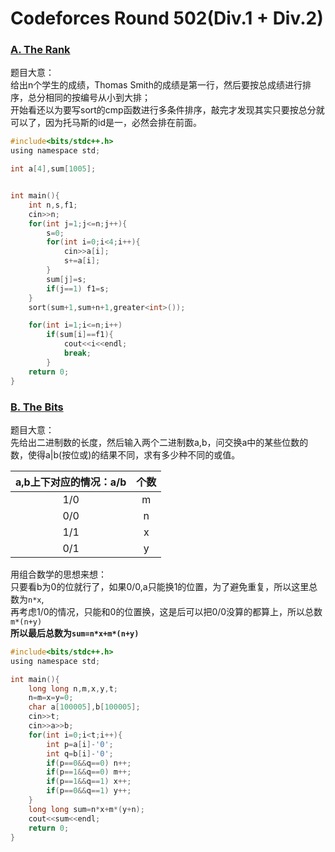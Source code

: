 # Codeforces Round 502(Div.1 + Div.2)


### [A. The Rank](https://codeforces.com/contest/1017/problem/A)
题目大意：  
给出n个学生的成绩，Thomas Smith的成绩是第一行，然后要按总成绩进行排序，总分相同的按编号从小到大排；  
开始看还以为要写sort的cmp函数进行多条件排序，敲完才发现其实只要按总分就可以了，因为托马斯的id是一，必然会排在前面。  

<!--more-->
```c
#include<bits/stdc++.h>
using namespace std;

int a[4],sum[1005];


int main(){
    int n,s,f1;
    cin>>n;
    for(int j=1;j<=n;j++){
        s=0;
        for(int i=0;i<4;i++){
            cin>>a[i];
            s+=a[i];
        }
        sum[j]=s;
        if(j==1) f1=s;
    }
    sort(sum+1,sum+n+1,greater<int>());

    for(int i=1;i<=n;i++)
        if(sum[i]==f1){
            cout<<i<<endl;
            break;
        }
	return 0;
}

```

### [B. The Bits](https://codeforces.com/contest/1017/problem/B)
题目大意：  
先给出二进制数的长度，然后输入两个二进制数a,b，问交换a中的某些位数的数，使得a|b(按位或)的结果不同，求有多少种不同的或值。

|a,b上下对应的情况：a/b|个数|
|:-:|:-:|
|1/0|m|
|0/0|n|
|1/1|x|
|0/1|y|

用组合数学的思想来想：  
只要看b为0的位就行了，如果0/0,a只能换1的位置，为了避免重复，所以这里总数为`n*x`,  
再考虑1/0的情况，只能和0的位置换，这是后可以把0/0没算的都算上，所以总数`m*(n+y)`  
**所以最后总数为`sum=n*x+m*(n+y)`**  

```c
#include<bits/stdc++.h>
using namespace std;

int main(){
    long long n,m,x,y,t;
    n=m=x=y=0;
    char a[100005],b[100005];
    cin>>t;
    cin>>a>>b;
    for(int i=0;i<t;i++){
        int p=a[i]-'0';
        int q=b[i]-'0';
        if(p==0&&q==0) n++;
        if(p==1&&q==0) m++;
        if(p==1&&q==1) x++;
        if(p==0&&q==1) y++;
    }
    long long sum=n*x+m*(y+n);
    cout<<sum<<endl;
	return 0;
}

```
